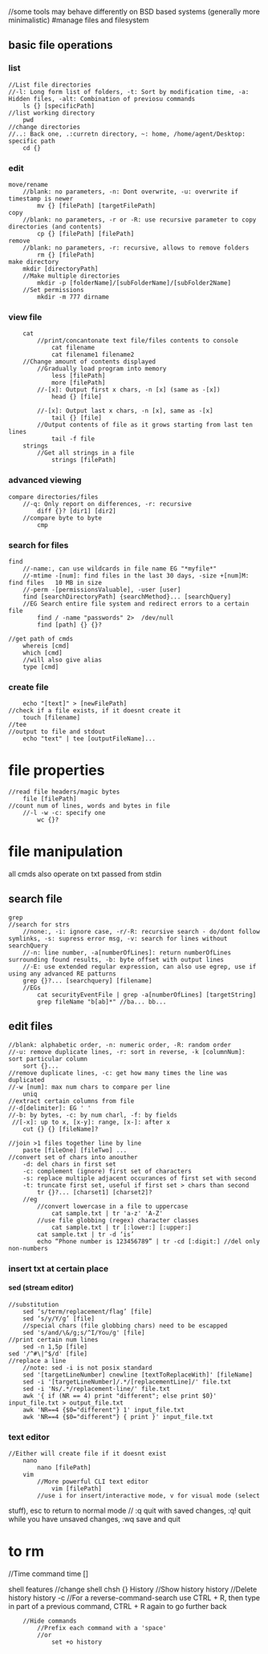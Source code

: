 //some tools may behave differently on BSD based systems (generally more minimalistic)
#manage files and filesystem
## basic file operations
### list
    //List file directories
    //-l: Long form list of folders, -t: Sort by modification time, -a: Hidden files, -alt: Combination of previosu commands
        ls {} [specificPath]
    //list working directory
        pwd
    //change directories 
    //..: Back one, .:curretn directory, ~: home, /home/agent/Desktop: specific path
        cd {}
### edit
    move/rename
        //blank: no parameters, -n: Dont overwrite, -u: overwrite if timestamp is newer 
            mv {} [filePath] [targetFilePath]
    copy 
        //blank: no parameters, -r or -R: use recursive parameter to copy directories (and contents)
            cp {} [filePath] [filePath]	
    remove  
        //blank: no parameters, -r: recursive, allows to remove folders
            rm {} [filePath]
    make directory 
        mkdir [directoryPath]
        //Make multiple directories
            mkdir -p [folderName]/[subFolderName]/[subFolder2Name]
        //Set permissions
            mkdir -m 777 dirname

### view file
        cat 
            //print/concantonate text file/files contents to console
                cat filename
                cat filename1 filename2
        //Change amount of contents displayed
            //Gradually load program into memory
                less [filePath]	
                more [filePath]
            //-[x]: Output first x chars, -n [x] (same as -[x])
                head {} [file] 

            //-[x]: Output last x chars, -n [x], same as -[x]
                tail {} [file]
            //Output contents of file as it grows starting from last ten lines
                tail -f file
        strings 
            //Get all strings in a file
                strings [filePath]		

### advanced viewing
    compare directories/files
        //-q: Only report on differences, -r: recursive
            diff {}? [dir1] [dir2]
        //compare byte to byte 
            cmp

### search for files
    find 
        //-name:, can use wildcards in file name EG "*myfile*"
        //-mtime -[num]: find files in the last 30 days, -size +[num]M: find files   10 MB in size
        //-perm -[permissionsValuable], -user [user]
        find [searchDirectoryPath] {searchMethod}... [searchQuery]
        //EG Search entire file system and redirect errors to a certain file 
            find / -name "passwords" 2>  /dev/null
            find [path] {} {}?

    //get path of cmds
        whereis [cmd]
        which [cmd]
        //will also give alias
        type [cmd]

### create file 
        echo "[text]" > [newFilePath]
    //check if a file exists, if it doesnt create it
        touch [filename]	
    //tee
    //output to file and stdout
        echo "text" | tee [outputFileName]...

# file properties
    //read file headers/magic bytes
        file [filePath]
    //count num of lines, words and bytes in file 
        //-l -w -c: specify one
            wc {}?


# file manipulation
all cmds also operate on txt passed from stdin
## search file
    grep 
    //search for strs
        //none:, -i: ignore case, -r/-R: recursive search - do/dont follow symlinks, -s: supress error msg, -v: search for lines without searchQuery
        //-n: line number, -a[numberOfLines]: return numberOfLines surrounding found results, -b: byte offset with output lines 
        //-E: use extended regular expression, can also use egrep, use if using any advanced RE patturns
        grep {}?... [searchquery] [filename]
        //EGs
            cat securityEventFile | grep -a[numberOfLines] [targetString]	
            grep fileName "b[ab]*" //ba... bb...

## edit files
    //blank: alphabetic order, -n: numeric order, -R: random order
    //-u: remove duplicate lines, -r: sort in reverse, -k [columnNum]: sort particular column
        sort {}...
    //remove duplicate lines, -c: get how many times the line was duplicated
    //-w [num]: max num chars to compare per line
        uniq
    //extract certain columns from file 
    //-d[delimiter]: EG ' '
    //-b: by bytes, -c: by num charl, -f: by fields
     //[-x]: up to x, [x-y]: range, [x-]: after x
        cut {} {} [fileName]?

    //join >1 files together line by line
        paste [fileOne] [fileTwo] ...
    //convert set of chars into anouther
        -d: del chars in first set
        -c: complement (ignore) first set of characters
        -s: replace multiple adjacent occurances of first set with second
        -t: truncate first set, useful if first set > chars than second
            tr {}?... [charset1] [charset2]?
        //eg 
            //convert lowercase in a file to uppercase
                cat sample.txt | tr 'a-z' 'A-Z'
            //use file globbing (regex) character classes
                cat sample.txt | tr [:lower:] [:upper:]
            cat sample.txt | tr -d ‘is’
            echo “Phone number is 123456789” | tr -cd [:digit:] //del only non-numbers

### insert txt at certain place
#### sed (stream editor)
    //substitution
        sed ‘s/term/replacement/flag’ [file]
        sed ‘s/y/Y/g’ [file]
        //special chars (file globbing chars) need to be escapped
        sed 's/and/\&/g;s/^I/You/g' [file]
    //print certain num lines
        sed -n 1,5p [file]
    sed '/^#\|^$/d' [file]
    //replace a line
        //note: sed -i is not posix standard
        sed '[targetLineNumber] cnewline [textToReplaceWith]' [fileName] 
        sed -i '[targetLineNumber]/.*/[replacementLine]/' file.txt		
        sed -i 'Ns/.*/replacement-line/' file.txt
        awk '{ if (NR == 4) print "different"; else print $0}' input_file.txt > output_file.txt
        awk 'NR==4 {$0="different"} 1' input_file.txt
        awk 'NR==4 {$0="different"} { print }' input_file.txt
            
            
### text editor 
    //Either will create file if it doesnt exist
        nano
            nano [filePath]
        vim
            //More powerful CLI text editor
                vim [filePath]
            //use i for insert/interactive mode, v for visual mode (select
stuff), esc to return to normal mode
            // :q quit with saved changes, :q! quit while you have unsaved changes, :wq save and quit


# to rm
//Time command
    time []

shell features 
    //change shell
        chsh {}
    History 
        //Show history
            history	
        //Delete history
            history -c
        //For a reverse-command-search use CTRL + R, then type in part of a previous command, CTRL + R again to go further back
        
        //Hide commands
            //Prefix each command with a 'space'
            //or
                set +o history
